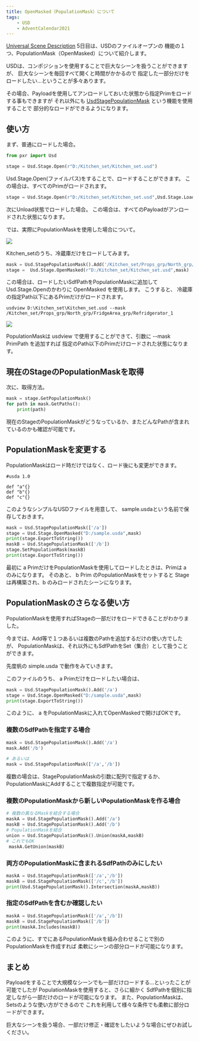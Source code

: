 ```yaml
---
title: OpenMasked（PopulationMask）について
tags:
    - USD
    - AdventCalendar2021
---
```


[Universal Scene Description](https://qiita.com/advent-calendar/2021/usd) 5日目は、USDのファイルオープンの
機能の１つ、PopulationMask（OpenMasked）について紹介します。

USDは、コンポジションを使用することで巨大なシーンを扱うことができますが、
巨大なシーンを毎回すべて開くと時間がかかるので
指定した一部分だけをロードしたい...ということが多々あります。

その場合、Payloadを使用してアンロードしておいた状態から指定Primをロードする事もできますが
それ以外にも [UsdStagePopulationMask](https://graphics.pixar.com/usd/release/api/class_usd_stage_population_mask.html) という機能を使用することで
部分的なロードができるようになります。

## 使い方

まず、普通にロードした場合。

```python
from pxr import Usd

stage = Usd.Stage.Open(r"D:/Kitchen_set/Kitchen_set.usd")
```

Usd.Stage.Open(ファイルパス)をすることで、ロードすることができます。
この場合は、すべてのPrimがロードされます。

```python
stage = Usd.Stage.Open(r"D:/Kitchen_set/Kitchen_set.usd",Usd.Stage.LoadNone)
```

次にUnload状態でロードした場合。
この場合は、すべてのPayloadがアンロードされた状態になります。


では、実際にPopulationMaskを使用した場合について。


![](https://gyazo.com/db398e3d8478280a9fa7b7c961db5d08.png)


Kitchen_setのうち、冷蔵庫だけをロードしてみます。

```python
mask = Usd.StagePopulationMask().Add('/Kitchen_set/Props_grp/North_grp/FridgeArea_grp/Refridgerator_1')
stage =  Usd.Stage.OpenMasked(r"D:/Kitchen_set/Kitchen_set.usd",mask)
```

この場合は、ロードしたいSdfPathをPopulationMaskに追加して
Usd.Stage.Openのかわりに OpenMasked を使用します。
こうすると、 冷蔵庫の指定Path以下にあるPrimだけがロードされます。

```
usdview D:\Kitchen_set\Kitchen_set.usd --mask /Kitchen_set/Props_grp/North_grp/FridgeArea_grp/Refridgerator_1
```

![](https://gyazo.com/a422223a382b4c8d2b89833eb98fd9db.png)

PopulationMaskは usdview で使用することができて、引数に --mask PrimPath を追加すれば
指定のPath以下のPrimだけロードされた状態になります。

## 現在のStageのPopulationMaskを取得

次に、取得方法。

```python
mask = stage.GetPopulationMask()
for path in mask.GetPaths():
    print(path)
```

現在のStageのPopulationMaskがどうなっているか、またどんなPathが含まれているのかも確認が可能です。

## PopulationMaskを変更する

PopulationMaskはロード時だけではなく、ロード後にも変更ができます。

```
#usda 1.0

def "a"{}
def "b"{}
def "c"{}
```

このようなシンプルなUSDファイルを用意して、 sample.usdaという名前で保存しておきます。


```python
mask = Usd.StagePopulationMask(['/a'])
stage = Usd.Stage.OpenMasked("D:/sample.usda",mask)
print(stage.ExportToString())
maskB = Usd.StagePopulationMask(['/b'])
stage.SetPopulationMask(maskB)
print(stage.ExportToString())
```
最初に a PrimだけをPopulationMaskを使用してロードしたときは、Primは a のみになります。
そのあと、 b Prim のPopulationMaskをセットすると
Stageは再構築され、b のみロードされたシーンになります。


## PopulationMaskのさらなる使い方

PopulationMaskを使用すればStageの一部だけをロードできることがわかりました。

今までは、Add等で１つあるいは複数のPathを追加するだけの使い方でしたが、
PopulationMaskは、それ以外にもSdfPathをSet（集合）として扱うことができます。

先度帆の simple.usda で動作をみていきます。

このファイルのうち、 a Primだけをロードしたい場合は、

```python
mask = Usd.StagePopulationMask().Add('/a')
stage = Usd.Stage.OpenMasked("D:/sample.usda",mask)
print(stage.ExportToString())
```
このように、 a をPopulationMaskに入れてOpenMaskedで開けばOKです。

### 複数のSdfPathを指定する場合

```python
mask = Usd.StagePopulationMask().Add('/a')
mask.Add('/b')

# あるいは
mask = Usd.StagePopulationMask(['/a','/b'])
```
複数の場合は、StagePopulationMaskの引数に配列で指定するか、
PopulationMaskにAddすることで複数指定が可能です。

### 複数のPopulationMaskから新しいPopulationMaskを作る場合

```python
# 複数の異なるMaskを結合する場合
maskA = Usd.StagePopulationMask().Add('/a')
maskB = Usd.StagePopulationMask().Add('/b')
# PopulationMaskを結合
union = Usd.StagePopulationMask().Union(maskA,maskB)
# これでもOK
 maskA.GetUnion(maskB)
```

### 両方のPopulationMaskに含まれるSdfPathのみにしたい

```python
maskA = Usd.StagePopulationMask(['/a','/b'])
maskB = Usd.StagePopulationMask(['/c','/b'])
print(Usd.StagePopulationMask().Intersection(maskA,maskB))
```

### 指定のSdfPathを含むか確認したい

```python
maskA = Usd.StagePopulationMask(['/a','/b'])
maskB = Usd.StagePopulationMask(['/b'])
print(maskA.Includes(maskB))
```

このように、すでにあるPopulationMaskを組み合わせることで別のPopulationMaskを作成すれば
柔軟にシーンの部分ロードが可能になります。

## まとめ

Payloadをすることで大規模なシーンでも一部だけロードする...といったことが可能でしたが
PopulationMaskを使用すると、さらに細かく
SdfPathを個別に指定しながら一部だけのロードが可能になります。
また、PopulationMaskは、Setsのような使い方ができるので
これを利用して様々な条件でも柔軟に部分ロードができます。

巨大なシーンを扱う場合、一部だけ修正・確認をしたいような場合にぜひお試しください。